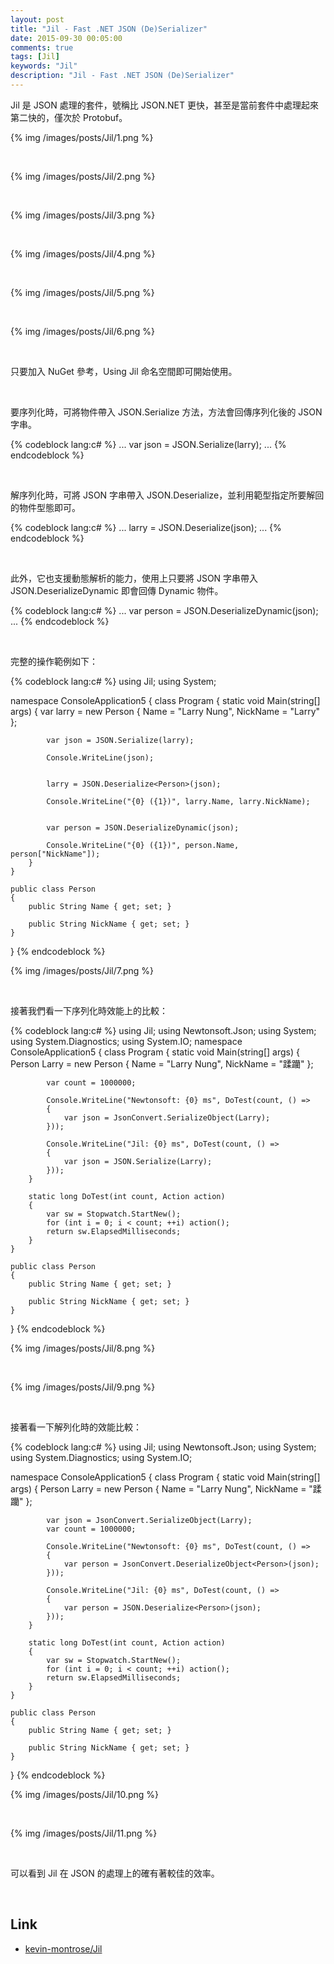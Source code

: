 ```yaml
---
layout: post
title: "Jil - Fast .NET JSON (De)Serializer"
date: 2015-09-30 00:05:00
comments: true
tags: [Jil]
keywords: "Jil"
description: "Jil - Fast .NET JSON (De)Serializer"
---
```


Jil 是 JSON 處理的套件，號稱比 JSON.NET 更快，甚至是當前套件中處理起來第二快的，僅次於 Protobuf。  

<!-- More -->

{% img /images/posts/Jil/1.png %}

<br/>


{% img /images/posts/Jil/2.png %}

<br/>


{% img /images/posts/Jil/3.png %}

<br/>


{% img /images/posts/Jil/4.png %}

<br/>


{% img /images/posts/Jil/5.png %}

<br/>


{% img /images/posts/Jil/6.png %}

<br/>


只要加入 NuGet 參考，Using Jil 命名空間即可開始使用。  

<br/>


要序列化時，可將物件帶入 JSON.Serialize 方法，方法會回傳序列化後的 JSON 字串。  

{% codeblock lang:c# %}
...
var json = JSON.Serialize(larry);
...
{% endcodeblock %}

<Br/>



解序列化時，可將 JSON 字串帶入 JSON.Deserialize，並利用範型指定所要解回的物件型態即可。  

{% codeblock lang:c# %}
...
larry = JSON.Deserialize<Person>(json);
...
{% endcodeblock %}

<br/>



此外，它也支援動態解析的能力，使用上只要將 JSON 字串帶入 JSON.DeserializeDynamic 即會回傳 Dynamic 物件。   

{% codeblock lang:c# %}
...
var person = JSON.DeserializeDynamic(json);
...
{% endcodeblock %}

<br/>



完整的操作範例如下：  

{% codeblock lang:c# %}
using Jil;
using System;

namespace ConsoleApplication5
{
    class Program
    {
        static void Main(string[] args)
        {
            var larry = new Person
            {
                Name = "Larry Nung",
                NickName = "Larry"
            };

            var json = JSON.Serialize(larry);

            Console.WriteLine(json);


            larry = JSON.Deserialize<Person>(json);

            Console.WriteLine("{0} ({1})", larry.Name, larry.NickName);

          
            var person = JSON.DeserializeDynamic(json);

            Console.WriteLine("{0} ({1})", person.Name, person["NickName"]);
        }
    }

    public class Person
    {
        public String Name { get; set; }

        public String NickName { get; set; }
    }
}
{% endcodeblock %}

{% img /images/posts/Jil/7.png %}

<br/>


接著我們看一下序列化時效能上的比較：

{% codeblock lang:c# %}
using Jil;
using Newtonsoft.Json;
using System;
using System.Diagnostics;
using System.IO;
namespace ConsoleApplication5
{
    class Program
    {
        static void Main(string[] args)
        {
            Person Larry = new Person
            {
                Name = "Larry Nung",
                NickName = "蹂躪"
            };

            var count = 1000000;

            Console.WriteLine("Newtonsoft: {0} ms", DoTest(count, () =>
            {
                var json = JsonConvert.SerializeObject(Larry);
            }));

            Console.WriteLine("Jil: {0} ms", DoTest(count, () =>
            {
                var json = JSON.Serialize(Larry);
            }));
        }

        static long DoTest(int count, Action action)
        {
            var sw = Stopwatch.StartNew();
            for (int i = 0; i < count; ++i) action();
            return sw.ElapsedMilliseconds;
        }
    }

    public class Person
    {
        public String Name { get; set; }

        public String NickName { get; set; }
    }
}
{% endcodeblock %}

{% img /images/posts/Jil/8.png %}

<br/>


{% img /images/posts/Jil/9.png %}

<br/>


接著看一下解列化時的效能比較：  

{% codeblock lang:c# %}
using Jil;
using Newtonsoft.Json;
using System;
using System.Diagnostics;
using System.IO;

namespace ConsoleApplication5
{
    class Program
    {
        static void Main(string[] args)
        {
            Person Larry = new Person
            {
                Name = "Larry Nung",
                NickName = "蹂躪"
            };

            var json = JsonConvert.SerializeObject(Larry);
            var count = 1000000;

            Console.WriteLine("Newtonsoft: {0} ms", DoTest(count, () =>
            {
                var person = JsonConvert.DeserializeObject<Person>(json);
            }));

            Console.WriteLine("Jil: {0} ms", DoTest(count, () =>
            {
                var person = JSON.Deserialize<Person>(json);
            }));
        }

        static long DoTest(int count, Action action)
        {
            var sw = Stopwatch.StartNew();
            for (int i = 0; i < count; ++i) action();
            return sw.ElapsedMilliseconds;
        }
    }

    public class Person
    {
        public String Name { get; set; }

        public String NickName { get; set; }
    }
}
{% endcodeblock %}

{% img /images/posts/Jil/10.png %}

<br/>


{% img /images/posts/Jil/11.png %}

<br/>


可以看到 Jil 在 JSON 的處理上的確有著較佳的效率。  

<br/>

Link
----
* [kevin-montrose/Jil](https://github.com/kevin-montrose/Jil)
